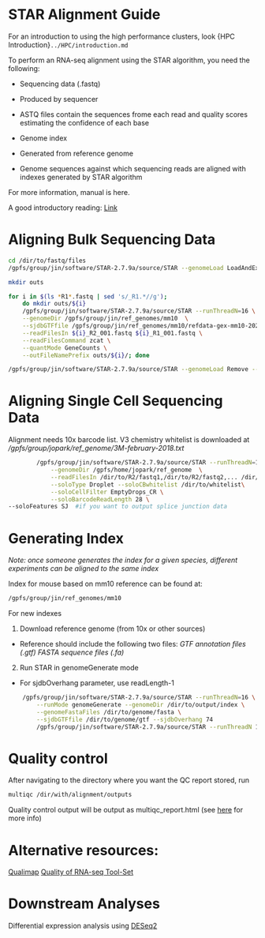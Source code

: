 # STAR Alignment Guide

For an introduction to using the high performance clusters, look {HPC Introduction}`../HPC/introduction.md`

To perform an RNA-seq alignment using the STAR algorithm, you need the following:
- Sequencing data (.fastq)
-   Produced by sequencer
-   ASTQ files contain the sequences frome each read and quality scores estimating the confidence of each base


- Genome index
-  Generated from reference genome
-  Genome sequences against which sequencing reads are aligned with indexes generated by STAR algorithm

For more information, manual is here.

A good introductory reading: [Link](https://hbctraining.github.io/Intro-to-rnaseq-hpc-salmon/lessons/03_QC_STAR_and_Qualimap_run.html)


# Aligning Bulk Sequencing Data
```bash
cd /dir/to/fastq/files
/gpfs/group/jin/software/STAR-2.7.9a/source/STAR --genomeLoad LoadAndExit --genomeDir /gpfs/group/jin/ref_genomes/mm10

mkdir outs

for i in $(ls *R1*.fastq | sed 's/_R1.*//g'); 
    do mkdir outs/${i}
    /gpfs/group/jin/software/STAR-2.7.9a/source/STAR --runThreadN=16 \
    --genomeDir /gpfs/group/jin/ref_genomes/mm10  \
    --sjdbGTFfile /gpfs/group/jin/ref_genomes/mm10/refdata-gex-mm10-2020-A/genes/genes.gtf\
    --readFilesIn ${i}_R2_001.fastq ${i}_R1_001.fastq \
    --readFilesCommand zcat \
    --quantMode GeneCounts \
    --outFileNamePrefix outs/${i}/; done

/gpfs/group/jin/software/STAR-2.7.9a/source/STAR --genomeLoad Remove --genomeDir /gpfs/group/jin/ref_genomes/mm10
```

# Aligning Single Cell Sequencing Data
Alignment needs 10x barcode list. V3 chemistry whitelist is downloaded at */gpfs/group/jopark/ref_genome/3M-february-2018.txt*

```bash
        /gpfs/group/jin/software/STAR-2.7.9a/source/STAR --runThreadN=16 \
            --genomeDir /gpfs/home/jopark/ref_genome  \
            --readFilesIn /dir/to/R2/fastq1,/dir/to/R2/fastq2,... /dir/to/R1/fastq1,/dir/to/R1/fastq2...\
            --soloType Droplet --soloCBwhitelist /dir/to/whitelist\
            --soloCellFilter EmptyDrops_CR \
            --soloBarcodeReadLength 28 \
--soloFeatures SJ  #if you want to output splice junction data
```

# Generating Index
*Note: once someone generates the index for a given species, different experiments can be aligned to the same index*

Index for mouse based on mm10 reference can be found at:
```bash
/gpfs/group/jin/ref_genomes/mm10
```

For new indexes
1. Download reference genome (from 10x or other sources)
- Reference should include the following two files:
	*GTF annotation files (.gtf)*
	*FASTA sequence files (.fa)*
	
2. Run STAR in genomeGenerate mode
- For sjdbOverhang parameter, use readLength-1
```bash
	/gpfs/group/jin/software/STAR-2.7.9a/source/STAR --runThreadN=16 \
		--runMode genomeGenerate --genomeDir /dir/to/output/index \
		--genomeFastaFiles /dir/to/genome/fasta \
		--sjdbGTFfile /dir/to/genome/gtf --sjdbOverhang 74 
		/gpfs/group/jin/software/STAR-2.7.9a/source/STAR --runThreadN 16 --runMode genomeGenerate --genomeDir /gpfs/group/jin/ref_genomes/mm10_GFP/ --genomeFastaFiles /gpfs/group/jin/ref_genomes/mm10_GFP/genome_GFP.fa --sjdbGTFfile /gpfs/group/jin/ref_genomes/mm10_GFP/genome_GFP.gtf --sjdbOverhang 99
```

# Quality control
After navigating to the directory where you want the QC report stored, run
```bash
multiqc /dir/with/alignment/outputs
```
Quality control output will be output as multiqc_report.html (see [here](https://docs.seqera.io/multiqc#using-multiqc) for more info)

# Alternative resources:
[Qualimap](http://qualimap.conesalab.org/#what-is-qualimap)
[Quality of RNA-seq Tool-Set](http://hartleys.github.io/QoRTs/)

# Downstream Analyses
Differential expression analysis using [DESeq2 ](https://bioconductor.org/packages/devel/bioc/vignettes/DESeq2/inst/doc/DESeq2.html#htseq-count-input)
